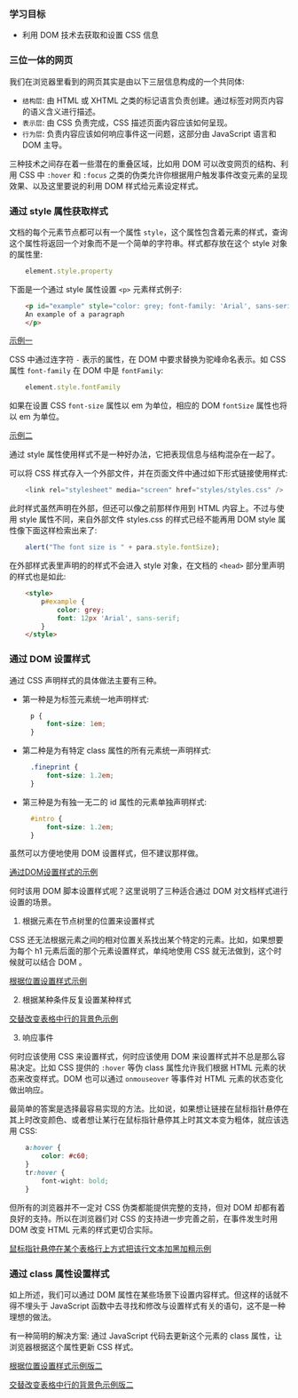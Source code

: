 
### 学习目标

* 利用 DOM 技术去获取和设置 CSS 信息


### 三位一体的网页

我们在浏览器里看到的网页其实是由以下三层信息构成的一个共同体:
* `结构层`: 由 HTML 或 XHTML 之类的标记语言负责创建。通过标签对网页内容的语义含义进行描述。
* `表示层`: 由 CSS 负责完成，CSS 描述页面内容应该如何呈现。
* `行为层`: 负责内容应该如何响应事件这一问题，这部分由 JavaScript 语言和 DOM 主导。

三种技术之间存在着一些潜在的重叠区域，比如用 DOM 可以改变网页的结构、利用 CSS 中 `:hover` 和 `:focus` 之类的伪类允许你根据用户触发事件改变元素的呈现效果、以及这里要说的利用 DOM 样式给元素设定样式。


### 通过 style 属性获取样式

文档的每个元素节点都可以有一个属性 `style`，这个属性包含着元素的样式，查询这个属性将返回一个对象而不是一个简单的字符串。样式都存放在这个 style 对象的属性里:
```js
    element.style.property
```
下面是一个通过 style 属性设置 `<p>` 元素样式例子:
```html
    <p id="example" style="color: grey; font-family: 'Arial', sans-serif;">
    An example of a paragraph
    </p>
```

[示例一](example_1.html)

CSS 中通过连字符 `-` 表示的属性，在 DOM 中要求替换为驼峰命名表示。如 CSS 属性 `font-family` 在 DOM 中是 `fontFamily`:
```js
    element.style.fontFamily
```

如果在设置 CSS `font-size` 属性以 em 为单位，相应的 DOM `fontSize` 属性也将以 em 为单位。

[示例二](example_2.html)

通过 style 属性使用样式不是一种好办法，它把表现信息与结构混杂在一起了。

可以将 CSS 样式存入一个外部文件，并在页面文件中通过如下形式链接使用样式: 
```js
    <link rel="stylesheet" media="screen" href="styles/styles.css" />
```
此时样式虽然声明在外部，但还可以像之前那样作用到 HTML 内容上。不过与使用 style 属性不同，来自外部文件 styles.css 的样式已经不能再用 DOM style 属性像下面这样检索出来了:
```js
    alert("The font size is " + para.style.fontSize);
```

在外部样式表里声明的的样式不会进入 style 对象，在文档的 `<head>` 部分里声明的样式也是如此:
```html
    <style>
        p#example {
            color: grey;
            font: 12px 'Arial', sans-serif;
        }
    </style>
```

### 通过 DOM 设置样式

通过 CSS 声明样式的具体做法主要有三种。

* 第一种是为标签元素统一地声明样式:
  ```css
    p {
        font-size: 1em;
    }
  ```
* 第二种是为有特定 class 属性的所有元素统一声明样式:
  ```css
    .fineprint {
        font-size: 1.2em;
    }
  ```
* 第三种是为有独一无二的 id 属性的元素单独声明样式:
  ```css
    #intro {
        font-size: 1.2em;
    }
  ```

虽然可以方便地使用 DOM 设置样式，但不建议那样做。

[通过DOM设置样式的示例](example_3.html)

何时该用 DOM 脚本设置样式呢？这里说明了三种适合通过 DOM 对文档样式进行设置的场景。

1. 根据元素在节点树里的位置来设置样式

CSS 还无法根据元素之间的相对位置关系找出某个特定的元素。比如，如果想要为每个 h1 元素后面的那个元素设置样式，单纯地使用 CSS 就无法做到，这个时候就可以结合 DOM 。

[根据位置设置样式示例](story.html)

2. 根据某种条件反复设置某种样式

[交替改变表格中行的背景色示例](itinerary.html)

3. 响应事件

何时应该使用 CSS 来设置样式，何时应该使用 DOM 来设置样式并不总是那么容易决定。比如 CSS 提供的 `:hover` 等伪 class 属性允许我们根据 HTML 元素的状态来改变样式。DOM 也可以通过 `onmouseover` 等事件对 HTML 元素的状态变化做出响应。

最简单的答案是选择最容易实现的方法。比如说，如果想让链接在鼠标指针悬停在其上时改变颜色、或者想让某行在鼠标指针悬停其上时其文本变为粗体，就应该选用 CSS:
```css
    a:hover {
        color: #c60;
    }
    tr:hover {
        font-wight: bold;
    }
```

但所有的浏览器并不一定对 CSS 伪类都能提供完整的支持，但对 DOM 却都有着良好的支持。所以在浏览器们对 CSS 的支持进一步完善之前，在事件发生时用 DOM 改变 HTML 元素的样式更切合实际。

[鼠标指针悬停在某个表格行上方式把该行文本加黑加粗示例](itineraryHover.html)


### 通过 class 属性设置样式

如上所述，我们可以通过 DOM 属性在某些场景下设置内容样式。但这样的话就不得不埋头于 JavaScript 函数中去寻找和修改与设置样式有关的语句，这不是一种理想的做法。

有一种简明的解决方案: 通过 JavaScript 代码去更新这个元素的 class 属性，让浏览器根据这个属性更新 CSS 样式。

[根据位置设置样式示例版二](storySetByClass.html)

[交替改变表格中行的背景色示例版二](itinerarySetByClass.html)
